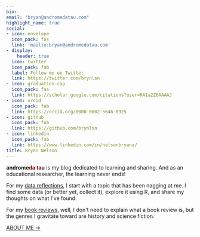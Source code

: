 ```yaml
---
bio: 
email: "bryan@andromedatau.com"
highlight_name: true
social:
- icon: envelope
  icon_pack: fas
  link: 'mailto:bryan@andromedatau.com'
- display:
    header: true
  icon: twitter
  icon_pack: fab
  label: Follow me on Twitter
  link: https://twitter.com/brynlsn
- icon: graduation-cap
  icon_pack: fas
  link: https://scholar.google.com/citations?user=RA1a2Z0AAAAJ
- icon: orcid
  icon_pack: fab
  link: https://orcid.org/0000-0002-5646-0925
- icon: github
  icon_pack: fab
  link: https://github.com/brynlsn
- icon: linkedin
  icon_pack: fab
  link: https://www.linkedin.com/in/nelsonbryana/
title: Bryan Nelson
---
```

**androme<span style="color:maroon">da ta</span>u** is my blog dedicated to learning and sharing. And as an educational researcher, the learning never ends!

For my [data reflections](/reflection), I start with a topic that has been nagging at me. I find some data (or better yet, collect it), explore it using R, and share my thoughts on what I've found.

For my [book reviews](/review), well, I don't need to explain what a book review is, but the genres I gravitate toward are history and science fiction.

[ABOUT ME →](/about)
